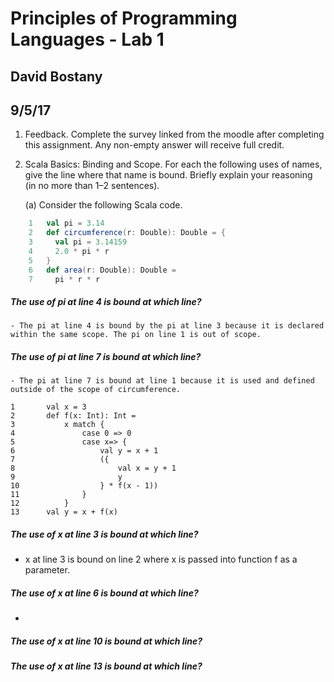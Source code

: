 # Principles of Programming Languages - Lab 1
## David Bostany
## 9/5/17

1. Feedback. Complete the survey linked from the moodle after completing this assignment.
Any non-empty answer will receive full credit.

2. Scala Basics: Binding and Scope. For each the following uses of names, give the line where
that name is bound. Briefly explain your reasoning (in no more than 1–2 sentences).

    (a) Consider the following Scala code.

```Scala
    1   val pi = 3.14
    2   def circumference(r: Double): Double = {
    3     val pi = 3.14159
    4     2.0 * pi * r
    5   }
    6   def area(r: Double): Double =
    7     pi * r * r
```
##### The use of pi at line 4 is bound at which line?
    - The pi at line 4 is bound by the pi at line 3 because it is declared within the same scope. The pi on line 1 is out of scope.

##### The use of pi at line 7 is bound at which line?
    - The pi at line 7 is bound at line 1 because it is used and defined outside of the scope of circumference.

    1       val x = 3
    2       def f(x: Int): Int =
    3           x match {
    4               case 0 => 0
    5               case x=> {
    6                   val y = x + 1
    7                   ({
    8                       val x = y + 1
    9                       y
    10                  } * f(x - 1))
    11              }
    12          }
    13      val y = x + f(x)

##### The use of x at line 3 is bound at which line?
- x at line 3 is bound on line 2 where x is passed into function f as a parameter.

##### The use of x at line 6 is bound at which line?
- 

##### The use of x at line 10 is bound at which line?

##### The use of x at line 13 is bound at which line?

